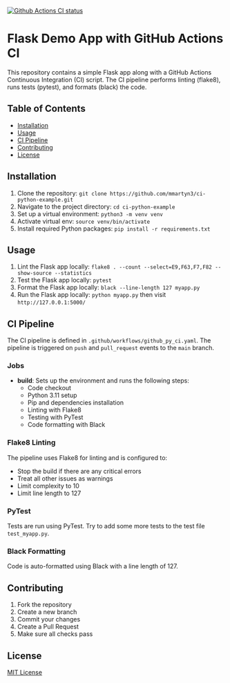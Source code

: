 [![Github Actions CI status](https://github.com/mmartyn3/ci-python-example/actions/workflows/github_py_ci.yaml/badge.svg)](https://github.com/mmartyn3/ci-python-example/actions/workflows/github_py_ci.yaml)

# Flask Demo App with GitHub Actions CI
This repository contains a simple Flask app along with a GitHub Actions Continuous Integration (CI) script. The CI pipeline performs linting (flake8), runs tests (pytest), and formats (black) the code.

## Table of Contents

- [Installation](#installation)
- [Usage](#usage)
- [CI Pipeline](#ci-pipeline)
- [Contributing](#contributing)
- [License](#license)

## Installation

1. Clone the repository: ```git clone https://github.com/mmartyn3/ci-python-example.git```
2. Navigate to the project directory: ```cd ci-python-example```
3. Set up a virtual environment: ```python3 -m venv venv```
4. Activate virtual env: ```source venv/bin/activate```
5. Install required Python packages: ```pip install -r requirements.txt```

## Usage

1. Lint the Flask app locally: ```flake8 . --count --select=E9,F63,F7,F82 --show-source --statistics```
2. Test the Flask app locally: `pytest`
3. Format the Flask app locally: `black --line-length 127 myapp.py`
4. Run the Flask app locally: ```python myapp.py``` then visit `http://127.0.0.1:5000/`

## CI Pipeline

The CI pipeline is defined in `.github/workflows/github_py_ci.yaml`. The pipeline is triggered on `push` and `pull_request` events to the `main` branch.

### Jobs

- **build**: Sets up the environment and runs the following steps:
  - Code checkout
  - Python 3.11 setup
  - Pip and dependencies installation
  - Linting with Flake8
  - Testing with PyTest
  - Code formatting with Black

### Flake8 Linting

The pipeline uses Flake8 for linting and is configured to:

- Stop the build if there are any critical errors
- Treat all other issues as warnings
- Limit complexity to 10
- Limit line length to 127

### PyTest

Tests are run using PyTest. Try to add some more tests to the test file `test_myapp.py`.

### Black Formatting

Code is auto-formatted using Black with a line length of 127.

## Contributing

1. Fork the repository
2. Create a new branch
3. Commit your changes
4. Create a Pull Request
5. Make sure all checks pass

## License

[MIT License](LICENSE)
